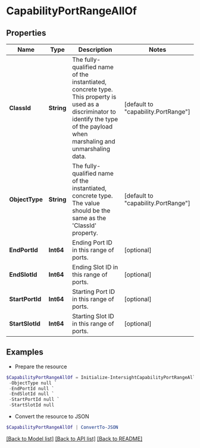 # CapabilityPortRangeAllOf
## Properties

Name | Type | Description | Notes
------------ | ------------- | ------------- | -------------
**ClassId** | **String** | The fully-qualified name of the instantiated, concrete type. This property is used as a discriminator to identify the type of the payload when marshaling and unmarshaling data. | [default to "capability.PortRange"]
**ObjectType** | **String** | The fully-qualified name of the instantiated, concrete type. The value should be the same as the &#39;ClassId&#39; property. | [default to "capability.PortRange"]
**EndPortId** | **Int64** | Ending Port ID in this range of ports. | [optional] 
**EndSlotId** | **Int64** | Ending Slot ID in this range of ports. | [optional] 
**StartPortId** | **Int64** | Starting Port ID in this range of ports. | [optional] 
**StartSlotId** | **Int64** | Starting Slot ID in this range of ports. | [optional] 

## Examples

- Prepare the resource
```powershell
$CapabilityPortRangeAllOf = Initialize-IntersightCapabilityPortRangeAllOf  -ClassId null `
 -ObjectType null `
 -EndPortId null `
 -EndSlotId null `
 -StartPortId null `
 -StartSlotId null
```

- Convert the resource to JSON
```powershell
$CapabilityPortRangeAllOf | ConvertTo-JSON
```

[[Back to Model list]](../README.md#documentation-for-models) [[Back to API list]](../README.md#documentation-for-api-endpoints) [[Back to README]](../README.md)

